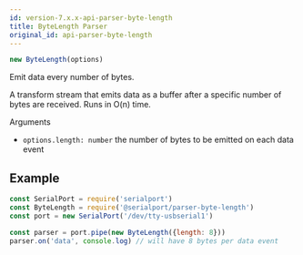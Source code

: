 ```yaml
---
id: version-7.x.x-api-parser-byte-length
title: ByteLength Parser
original_id: api-parser-byte-length
---
```

```typescript
new ByteLength(options)
```
Emit data every number of bytes.

A transform stream that emits data as a buffer after a specific number of bytes are received. Runs in O(n) time.

Arguments
- `options.length: number` the number of bytes to be emitted on each data event

## Example
```js
const SerialPort = require('serialport')
const ByteLength = require('@serialport/parser-byte-length')
const port = new SerialPort('/dev/tty-usbserial1')

const parser = port.pipe(new ByteLength({length: 8}))
parser.on('data', console.log) // will have 8 bytes per data event
```
